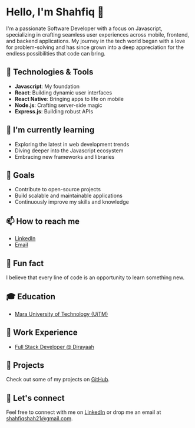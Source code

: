 # Hello, I'm Shahfiq 👋

I'm a passionate Software Developer with a focus on Javascript, specializing in crafting seamless user experiences across mobile, frontend, and backend applications. My journey in the tech world began with a love for problem-solving and has since grown into a deep appreciation for the endless possibilities that code can bring.

## 🚀 Technologies & Tools

- **Javascript**: My foundation
- **React**: Building dynamic user interfaces
- **React Native**: Bringing apps to life on mobile
- **Node.js**: Crafting server-side magic
- **Express.js**: Building robust APIs

## 🌱 I'm currently learning

- Exploring the latest in web development trends
- Diving deeper into the Javascript ecosystem
- Embracing new frameworks and libraries

## 🎯 Goals

- Contribute to open-source projects
- Build scalable and maintainable applications
- Continuously improve my skills and knowledge

## 📫 How to reach me

- [LinkedIn](https://linkedin.com/in/shahfiq)
- [Email](mailto:shahfiqshah21@gmail.com)

## 🌟 Fun fact

I believe that every line of code is an opportunity to learn something new.

## 🎓 Education

- [Mara University of Technology (UiTM)](https://uitm.edu.my/index.php/en/)

## 💼 Work Experience

- [Full Stack Developer @ Dirayaah](https://dirayaah.com/)

## 🎉 Projects

Check out some of my projects on [GitHub](https://github.com/your-github-username).

<!--
## 📈 GitHub Stats

![Your GitHub stats](https://github-readme-stats.vercel.app/api?username=gr3gg0r&show_icons=true&theme=radical)
-->
## 🤝 Let's connect

Feel free to connect with me on [LinkedIn](https://linkedin.com/in/shahfiq) or drop me an email at [shahfiqshah21@gmail.com](mailto:shahfiqshah21@example.com).


<!--
**Gr3gg0r/Gr3gg0r** is a ✨ _special_ ✨ repository because its `README.md` (this file) appears on your GitHub profile.

Here are some ideas to get you started:

- 🔭 I’m currently working on ...
- 🌱 I’m currently learning ...
- 👯 I’m looking to collaborate on ...
- 🤔 I’m looking for help with ...
- 💬 Ask me about ...
- 📫 How to reach me: ...
- 😄 Pronouns: ...
- ⚡ Fun fact: ...
-->
